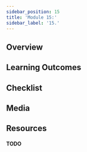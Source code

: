 ```yaml
---
sidebar_position: 15
title: 'Module 15:'
sidebar_label: '15.'
---
```

## Overview 

## Learning Outcomes

## Checklist 

## Media

## Resources

#### TODO

